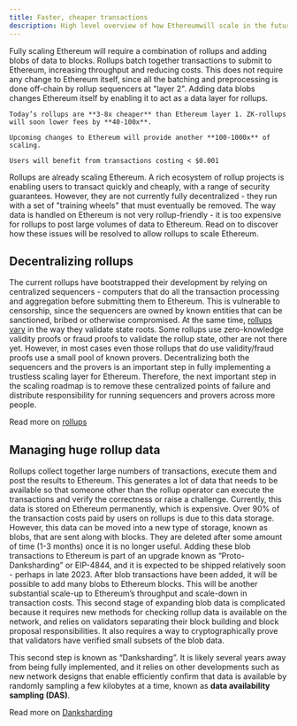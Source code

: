 ```yaml
---
title: Faster, cheaper transactions
description: High level overview of how Ethereumwill scale in the future
---
```


Fully scaling Ethereum will require a combination of rollups and adding blobs of data to blocks. Rollups batch together transactions to submit to Ethereum, increasing throughput and reducing costs. This does not require any change to Ethereum itself, since all the batching and preprocessing is done off-chain by rollup sequencers at "layer 2". Adding data blobs changes Ethereum itself by enabling it to act as a data layer for rollups.

```
Today’s rollups are **3-8x cheaper** than Ethereum layer 1. ZK-rollups will soon lower fees by **40-100x**.

Upcoming changes to Ethereum will provide another **100-1000x** of scaling.

Users will benefit from transactions costing < $0.001
```

Rollups are already scaling Ethereum. A rich ecosystem of rollup projects is enabling users to transact quickly and cheaply, with a range of security guarantees. However, they are not currently fully decentralized - they run with a set of "training wheels" that must eventually be removed. The way data is handled on Ethereum is not very rollup-friendly - it is too expensive for rollups to post large volumes of data to Ethereum. Read on to discover how these issues will be resolved to allow rollups to scale Ethereum.

## Decentralizing rollups

The current rollups have bootstrapped their development by relying on centralized sequencers - computers that do all the transaction processing and aggregation before submitting them to Ethereum. This is vulnerable to censorship, since the sequencers are owned by known entities that can be sanctioned, bribed or otherwise compromised. At the same time, [rollups vary](https://l2beat.com) in the way they validate state roots. Some rollups use zero-knowledge validity proofs or fraud proofs to validate the rollup state, other are not there yet. However, in most cases even those rollups that do use validity/fraud proofs use a small pool of known provers. Decentralizing both the sequencers and the provers is an important step in fully implementing a trustless scaling layer for Ethereum. Therefore, the next important step in the scaling roadmap is to remove these centralized points of failure and distribute responsibility for running sequencers and provers across more people.

Read more on [rollups](src/content/developers/docs/scaling)

## Managing huge rollup data

Rollups collect together large numbers of transactions, execute them and post the results to Ethereum. This generates a lot of data that needs to be available so that someone other than the rollup operator can execute the transactions and verify the correctness or raise a challenge. Currently, this data is stored on Ethereum permanently, which is expensive. Over 90% of the transaction costs paid by users on rollups is due to this data storage. However, this data can be moved into a new type of storage, known as blobs, that are sent along with blocks. They are deleted after some amount of time (1-3 months) once it is no longer useful. Adding these blob transactions to Ethereum is part of an upgrade known as “Proto-Danksharding” or EIP-4844, and it is expected to be shipped relatively soon - perhaps in late 2023.
After blob transactions have been added, it will be possible to add many blobs to Ethereum blocks. This will be another substantial scale-up to Ethereum’s throughput and scale-down in transaction costs. This second stage of expanding blob data is complicated because it requires new methods for checking rollup data is available on the network, and relies on validators separating their block building and block proposal responsibilities. It also requires a way to cryptographically prove that validators have verified small subsets of the blob data.

This second step is known as “Danksharding”. It is likely several years away from being fully implemented, and it relies on other developments such as new network designs that enable efficiently confirm that data is available by randomly sampling a few kilobytes at a time, known as **data availability sampling (DAS)**.

Read more on [Danksharding](/roadmap/danksharding/)
